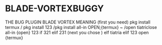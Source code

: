 # BLADE-VORTEXBUGGY
THE BUG PLUGIN BLADE VORTEX MEANING
(first you need)
pkg install termux / pkg install 123 /pkg install all-in
OPEN;{termux} ~ /open tiatriclose all-in {open} 123 if 321 elif 231
(next you chose ) elf tiatria elif 123 open {termux}
